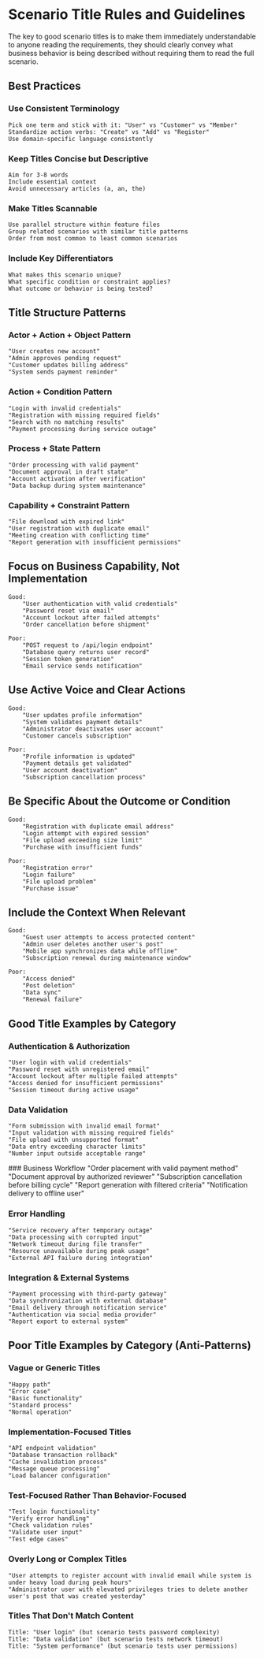 # Scenario Title Rules and Guidelines

The key to good scenario titles is to make them immediately understandable to anyone reading the requirements, they should clearly convey what business behavior is being described without requiring them to read the full scenario.

## Best Practices
### Use Consistent Terminology
    Pick one term and stick with it: "User" vs "Customer" vs "Member"
    Standardize action verbs: "Create" vs "Add" vs "Register"
    Use domain-specific language consistently

### Keep Titles Concise but Descriptive
    Aim for 3-8 words
    Include essential context
    Avoid unnecessary articles (a, an, the)

### Make Titles Scannable
    Use parallel structure within feature files
    Group related scenarios with similar title patterns
    Order from most common to least common scenarios

### Include Key Differentiators
    What makes this scenario unique?
    What specific condition or constraint applies?
    What outcome or behavior is being tested?

## Title Structure Patterns
### Actor + Action + Object Pattern
    "User creates new account"
    "Admin approves pending request"
    "Customer updates billing address"
    "System sends payment reminder"

### Action + Condition Pattern
    "Login with invalid credentials"
    "Registration with missing required fields"
    "Search with no matching results"
    "Payment processing during service outage"

### Process + State Pattern
    "Order processing with valid payment"
    "Document approval in draft state"
    "Account activation after verification"
    "Data backup during system maintenance"

### Capability + Constraint Pattern
    "File download with expired link"
    "User registration with duplicate email"
    "Meeting creation with conflicting time"
    "Report generation with insufficient permissions"

## Focus on Business Capability, Not Implementation
    Good:
        "User authentication with valid credentials"
        "Password reset via email"
        "Account lockout after failed attempts"
        "Order cancellation before shipment"

    Poor:
        "POST request to /api/login endpoint"
        "Database query returns user record"
        "Session token generation"
        "Email service sends notification"

## Use Active Voice and Clear Actions
    Good:
        "User updates profile information"
        "System validates payment details"
        "Administrator deactivates user account"
        "Customer cancels subscription"

    Poor:
        "Profile information is updated"
        "Payment details get validated"
        "User account deactivation"
        "Subscription cancellation process"

## Be Specific About the Outcome or Condition
    Good:
        "Registration with duplicate email address"
        "Login attempt with expired session"
        "File upload exceeding size limit"
        "Purchase with insufficient funds"

    Poor:
        "Registration error"
        "Login failure"
        "File upload problem"
        "Purchase issue"

## Include the Context When Relevant
    Good:
        "Guest user attempts to access protected content"
        "Admin user deletes another user's post"
        "Mobile app synchronizes data while offline"
        "Subscription renewal during maintenance window"

    Poor:
        "Access denied"
        "Post deletion"
        "Data sync"
        "Renewal failure"

## Good Title Examples by Category
### Authentication & Authorization
    "User login with valid credentials"
    "Password reset with unregistered email"
    "Account lockout after multiple failed attempts"
    "Access denied for insufficient permissions"
    "Session timeout during active usage"

### Data Validation
    "Form submission with invalid email format"
    "Input validation with missing required fields"
    "File upload with unsupported format"
    "Data entry exceeding character limits"
    "Number input outside acceptable range"

### Business Workflow
    "Order placement with valid payment method"
    "Document approval by authorized reviewer"
    "Subscription cancellation before billing cycle"
    "Report generation with filtered criteria"
    "Notification delivery to offline user"

### Error Handling
    "Service recovery after temporary outage"
    "Data processing with corrupted input"
    "Network timeout during file transfer"
    "Resource unavailable during peak usage"
    "External API failure during integration"

### Integration & External Systems
    "Payment processing with third-party gateway"
    "Data synchronization with external database"
    "Email delivery through notification service"
    "Authentication via social media provider"
    "Report export to external system"

## Poor Title Examples by Category (Anti-Patterns)
### Vague or Generic Titles
    "Happy path"
    "Error case"
    "Basic functionality"
    "Standard process"
    "Normal operation"

### Implementation-Focused Titles
    "API endpoint validation"
    "Database transaction rollback"
    "Cache invalidation process"
    "Message queue processing"
    "Load balancer configuration"

### Test-Focused Rather Than Behavior-Focused
    "Test login functionality"
    "Verify error handling"
    "Check validation rules"
    "Validate user input"
    "Test edge cases"

### Overly Long or Complex Titles
    "User attempts to register account with invalid email while system is under heavy load during peak hours"
    "Administrator user with elevated privileges tries to delete another user's post that was created yesterday"

### Titles That Don't Match Content
    Title: "User login" (but scenario tests password complexity)
    Title: "Data validation" (but scenario tests network timeout)
    Title: "System performance" (but scenario tests user permissions)




